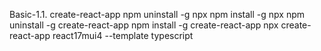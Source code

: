 Basic-1.1. create-react-app 
npm uninstall -g npx
npm install -g npx
npm uninstall -g create-react-app
npm install -g create-react-app 
npx create-react-app react17mui4 --template typescript